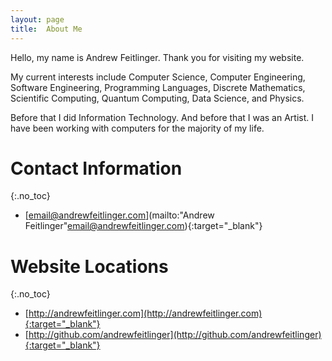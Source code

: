 ```yaml
---
layout: page
title:  About Me
---
```


Hello, my name is Andrew Feitlinger. Thank you for visiting my website.

My current interests include Computer Science, Computer Engineering, Software Engineering, Programming Languages, Discrete Mathematics, Scientific Computing, Quantum Computing, Data Science, and Physics.

Before that I did Information Technology. And before that I was an Artist. I have been working with computers for the majority of my life.

# Contact Information
{:.no_toc}

* [email@andrewfeitlinger.com](mailto:"Andrew Feitlinger"<email@andrewfeitlinger.com>){:target="_blank"}

# Website Locations
{:.no_toc}

* [http://andrewfeitlinger.com](http://andrewfeitlinger.com){:target="_blank"}
* [http://github.com/andrewfeitlinger](http://github.com/andrewfeitlinger){:target="_blank"}

